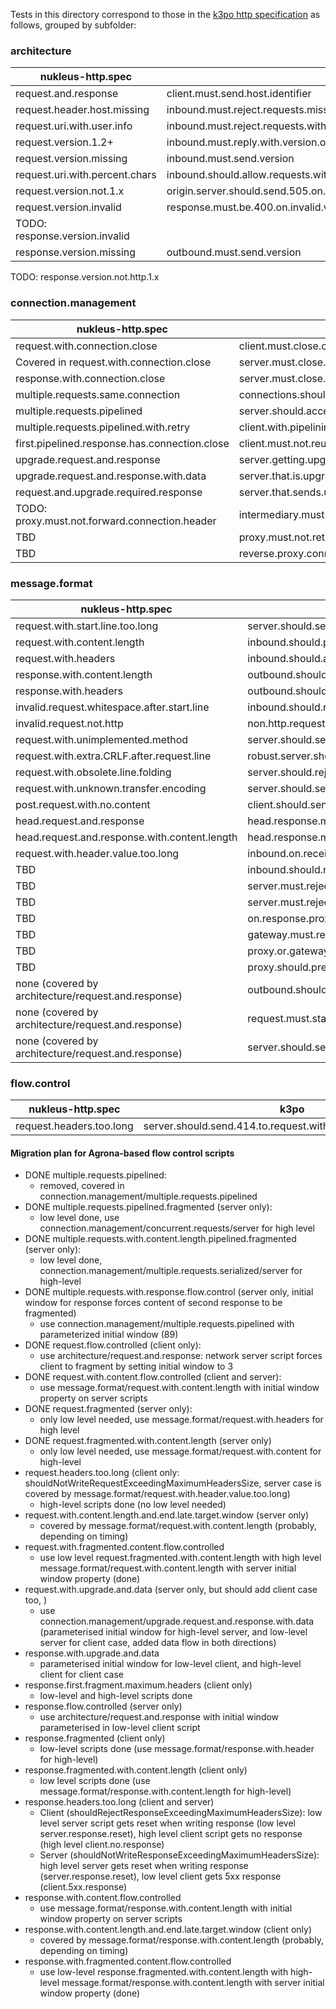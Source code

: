 Tests in this directory correspond to those in the [k3po http specification](https://github.com/k3po/k3po/tree/develop/specification/http/src/main/scripts/org/kaazing/specification/http/rfc7230/) 
as follows, grouped by subfolder:

### architecture

nukleus-http.spec              | k3po
------------------------------ | ----
request.and.response           | client.must.send.host.identifier
request.header.host.missing    | inbound.must.reject.requests.missing.host.identifier 
request.uri.with.user.info     | inbound.must.reject.requests.with.user.info.on.uri 
request.version.1.2+           | inbound.must.reply.with.version.one.dot.one.when.received.higher.minor.version 
request.version.missing        | inbound.must.send.version
request.uri.with.percent.chars | inbound.should.allow.requests.with.percent.chars.in.uri
request.version.not.1.x        | origin.server.should.send.505.on.major.version.not.equal.to.one
request.version.invalid        | response.must.be.400.on.invalid.version
TODO: response.version.invalid |
response.version.missing       | outbound.must.send.version
TODO: response.version.not.http.1.x

### connection.management

nukleus-http.spec                             | k3po
---------------------------------             | ----
request.with.connection.close                 | client.must.close.connection.after.request.with.connection.close
Covered in request.with.connection.close      | server.must.close.its.half.of.connection.after.sending.response.if.it.receives.a.close
response.with.connection.close                | server.must.close.connection.after.response.with.connection.close
multiple.requests.same.connection             | connections.should.persist.by.default
multiple.requests.pipelined                   | server.should.accept.http.pipelining
multiple.requests.pipelined.with.retry        | client.with.pipelining.must.not.retry.pipelining.immediately.after.failure
first.pipelined.response.has.connection.close | client.must.not.reuse.tcp.connection.when.receives.connection.close
upgrade.request.and.response                  | server.getting.upgrade.request.must.respond.with.upgrade.header
upgrade.request.and.response.with.data        | server.that.is.upgrading.must.send.a.101.response
request.and.upgrade.required.response         | server.that.sends.upgrade.required.must.include.upgrade.header
TODO: proxy.must.not.forward.connection.header| intermediary.must.remove.connection.header.on.forward.request
TBD                                           | proxy.must.not.retry.non.idempotent.requests
TBD                                           | reverse.proxy.connection.established
                                 
### message.format

nukleus-http.spec                       | k3po
--------------------------------------- | ----
request.with.start.line.too.long        | server.should.send.414.to.request.with.too.long.a.request[URI]
request.with.content.length             | inbound.should.process.request.with.content.length
request.with.headers                    | inbound.should.accept.headers
response.with.content.length            | outbound.should.process.response.with.content.length
response.with.headers                   | outbound.should.accept.headers
invalid.request.whitespace.after.start.line | inbound.should.reject.request.with.whitespace.between.start.line.and.first.header
invalid.request.not.http                | non.http.request.to.http.server.should.be.responded.to.with.400
request.with.unimplemented.method       | server.should.send.501.to.unimplemented.methods
request.with.extra.CRLF.after.request.line | robust.server.should.allow.extra.CRLF.after.request.line
request.with.obsolete.line.folding      | server.should.reject.obs.in.header.value
request.with.unknown.transfer.encoding  | server.should.send.501.to.unknown.transfer.encoding
post.request.with.no.content            | client.should.send.content.length.header.in.post.even.if.no.content
head.request.and.response               | head.response.must.not.have.content
head.request.and.response.with.content.length | head.response.must.not.have.content.though.may.have.content.length
request.with.header.value.too.long      | inbound.on.receiving.field.with.length.larger.than.wanting.to.process.must.reply.with.4xx
TBD                                     | inbound.should.reject.invalid.request.line
TBD                                     | server.must.reject.header.with.space.between.header.name.and.colon
TBD                                     | server.must.reject.request.with.multiple.different.content.length
TBD                                     | on.response.proxy.must.remove.space.in.header.with.space.between.header.name.and.colon
TBD                                     | gateway.must.reject.request.with.multiple.different.content.length
TBD                                     | proxy.or.gateway.must.reject.obs.in.header.value
TBD                                     | proxy.should.preserve.unrecongnized.headers
none (covered by architecture/request.and.response) | outbound.should.accept.no.headers
none (covered by architecture/request.and.response) | request.must.start.with.request.line
none (covered by architecture/request.and.response) | server.should.send.status.line.in.start.line

### flow.control

nukleus-http.spec                       | k3po
--------------------------------------- | ----
request.headers.too.long                | server.should.send.414.to.request.with.too.long.a.request[URI]


#### Migration plan for Agrona-based flow control scripts

- DONE multiple.requests.pipelined:
  - removed, covered in connection.management/multiple.requests.pipelined
- DONE multiple.requests.pipelined.fragmented (server only): 
  - low level done, use connection.management/concurrent.requests/server for high level
- DONE multiple.requests.with.content.length.pipelined.fragmented (server only):
  - low level done, connection.management/multiple.requests.serialized/server for high-level
- DONE multiple.requests.with.response.flow.control (server only, initial window for response forces content of second response to be fragmented)
  - use connection.management/multiple.requests.pipelined with parameterized initial window (89)
- DONE request.flow.controlled (client only):
  - use architecture/request.and.response: network server script forces client to fragment by setting initial window to 3
- DONE request.with.content.flow.controlled (client and server):
  - use message.format/request.with.content.length with initial window property on server scripts
- DONE request.fragmented (server only):
  - only low level needed, use message.format/request.with.headers for high level
- DONE request.fragmented.with.content.length (server only)
  - only low level needed, use message.format/request.with.content for high-level
- request.headers.too.long (client only: shouldNotWriteRequestExceedingMaximumHeadersSize, server case is covered by message.format/request.with.header.value.too.long)
  - high-level scripts done (no low level needed)
- request.with.content.length.and.end.late.target.window (server only)
  - covered by message.format/request.with.content.length (probably, depending on timing)
- request.with.fragmented.content.flow.controlled
  - use low level request.fragmented.with.content.length with high level message.format/request.with.content.length with server initial window property (done)
- request.with.upgrade.and.data (server only, but should add client case too, )
  - use connection.management/upgrade.request.and.response.with.data (parameterised initial window for high-level server, and low-level server for client case, added data flow in both directions) 
- response.with.upgrade.and.data
  - parameterised initial window for low-level client, and high-level client for client case
- response.first.fragment.maximum.headers (client only)
  - low-level and high-level scripts done
- response.flow.controlled (server only)
  - use architecture/request.and.response with initial window parameterised in low-level client script  
- response.fragmented (client only)
  - low-level scripts done (use message.format/response.with.header for high-level)
- response.fragmented.with.content.length (client only)
  - low level scripts done (use message.format/response.with.content.length for high-level)
- response.headers.too.long (client and server)
  - Client (shouldRejectResponseExceedingMaximumHeadersSize): low level server script gets reset when writing response (low level server.response.reset), high level client script gets no response (high level client.no.response)  
  - Server (shouldNotWriteResponseExceedingMaximumHeadersSize): high level server gets reset when writing response (server.response.reset), low level client gets 5xx response (client.5xx.response)
- response.with.content.flow.controlled
  - use message.format/response.with.content.length with initial window property on server scripts
- response.with.content.length.and.end.late.target.window (client only)
  - covered by message.format/response.with.content.length (probably, depending on timing) 
- response.with.fragmented.content.flow.controlled
  - use low-level response.fragmented.with.content.length with high-level message.format/response.with.content.length with server initial window property (done)

